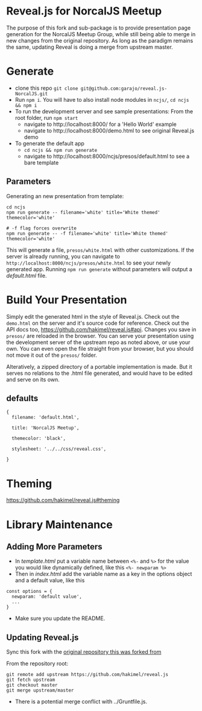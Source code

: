 # Reveal.js for NorcalJS Meetup

The purpose of this fork and sub-package is to provide presentation page generation for the NorcalJS Meetup Group, while still being able to merge in new changes from the original repository. As long as the paradigm remains the same, updating Reveal is doing a merge from upstream master.

# Generate

- clone this repo `git clone git@github.com:garajo/reveal.js-NorcalJS.git`
- Run `npm i`. You will have to also install node modules in `ncjs/`, `cd ncjs && npm i`
- To run the development server and see sample presentations: From the root folder, run `npm start`
  - navigate to http://localhost:8000/ for a 'Hello World' example
  - navigate to http://localhost:8000/demo.html to see original Reveal.js demo
- To generate the default app
  - ```cd ncjs && npm run generate```
  - navigate to http://localhost:8000/ncjs/presos/default.html to see a bare template

## Parameters

Generating an new presentation from template:

```
cd ncjs
npm run generate -- filename='white' title='White themed' themecolor='white'

# -f flag forces overwrite
npm run generate -- -f filename='white' title='White themed' themecolor='white'
```

This will generate a file, `presos/white.html` with other customizations. If the server is already running, you can navigate to `http://localhost:8000/ncjs/presos/white.html` to see your newly generated app. Running `npm run generate` without parameters will output a _default.html_ file.

# Build Your Presentation

Simply edit the generated html in the style of Reveal.js. Check out the `demo.html` on the server and it's source code for reference. Check out the API docs too, https://github.com/hakimel/reveal.js#api. Changes you save in `presos/` are reloaded in the browser. You can serve your presentation using the development server of the upstream repo as noted above, or use your own. You can even open the file straight from your browser, but you should not move it out of the `presos/` folder.

Alteratively, a zipped directory of a portable implementation is made. But it serves no relations to the .html file generated, and would have to be edited and serve on its own.

## defaults
```
{
  filename: 'default.html',

  title: 'NorcalJS Meetup',

  themecolor: 'black',

  stylesheet: '../../css/reveal.css',

}
```
# Theming

https://github.com/hakimel/reveal.js#theming

# Library Maintenance

## Adding More Parameters
- In _template.html_ put a variable name between `<%-` and `%>` for the value you would like dynamically defined, like this `<%- newparam %>`
- Then in _index.html_ add the variable name as a key in the options object and a default value, like this
```
const options = {
  newparam: 'default value',
  ...
}
```
- Make sure you update the README.

## Updating Reveal.js

Sync this fork with the [original repository this was forked from](https://github.com/hakimel/reveal.js)

From the repository root:
```
git remote add upstream https://github.com/hakimel/reveal.js
git fetch upstream
git checkout master
git merge upstream/master
```
* There is a potential merge conflict with ../Gruntfile.js.
